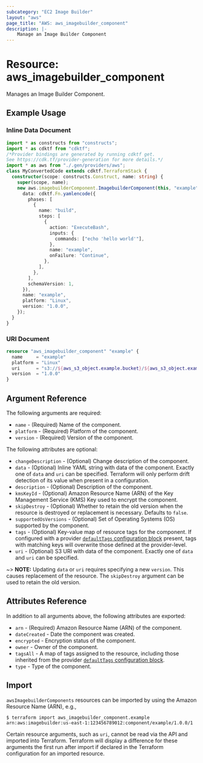 ```yaml
---
subcategory: "EC2 Image Builder"
layout: "aws"
page_title: "AWS: aws_imagebuilder_component"
description: |-
    Manage an Image Builder Component
---
```


# Resource: aws_imagebuilder_component

Manages an Image Builder Component.

## Example Usage

### Inline Data Document

```typescript
import * as constructs from "constructs";
import * as cdktf from "cdktf";
/*Provider bindings are generated by running cdktf get.
See https://cdk.tf/provider-generation for more details.*/
import * as aws from "./.gen/providers/aws";
class MyConvertedCode extends cdktf.TerraformStack {
  constructor(scope: constructs.Construct, name: string) {
    super(scope, name);
    new aws.imagebuilderComponent.ImagebuilderComponent(this, "example", {
      data: cdktf.Fn.yamlencode({
        phases: [
          {
            name: "build",
            steps: [
              {
                action: "ExecuteBash",
                inputs: {
                  commands: ["echo 'hello world'"],
                },
                name: "example",
                onFailure: "Continue",
              },
            ],
          },
        ],
        schemaVersion: 1,
      }),
      name: "example",
      platform: "Linux",
      version: "1.0.0",
    });
  }
}

```

### URI Document

```terraform
resource "aws_imagebuilder_component" "example" {
  name     = "example"
  platform = "Linux"
  uri      = "s3://${aws_s3_object.example.bucket}/${aws_s3_object.example.key}"
  version  = "1.0.0"
}
```

## Argument Reference

The following arguments are required:

* `name` - (Required) Name of the component.
* `platform` - (Required) Platform of the component.
* `version` - (Required) Version of the component.

The following attributes are optional:

* `changeDescription` - (Optional) Change description of the component.
* `data` - (Optional) Inline YAML string with data of the component. Exactly one of `data` and `uri` can be specified. Terraform will only perform drift detection of its value when present in a configuration.
* `description` - (Optional) Description of the component.
* `kmsKeyId` - (Optional) Amazon Resource Name (ARN) of the Key Management Service (KMS) Key used to encrypt the component.
* `skipDestroy` - (Optional) Whether to retain the old version when the resource is destroyed or replacement is necessary. Defaults to `false`.
* `supportedOsVersions` - (Optional) Set of Operating Systems (OS) supported by the component.
* `tags` - (Optional) Key-value map of resource tags for the component. If configured with a provider [`defaultTags` configuration block](https://registry.terraform.io/providers/hashicorp/aws/latest/docs#default_tags-configuration-block) present, tags with matching keys will overwrite those defined at the provider-level.
* `uri` - (Optional) S3 URI with data of the component. Exactly one of `data` and `uri` can be specified.

~> **NOTE:** Updating `data` or `uri` requires specifying a new `version`. This causes replacement of the resource. The `skipDestroy` argument can be used to retain the old version.

## Attributes Reference

In addition to all arguments above, the following attributes are exported:

* `arn` - (Required) Amazon Resource Name (ARN) of the component.
* `dateCreated` - Date the component was created.
* `encrypted` - Encryption status of the component.
* `owner` - Owner of the component.
* `tagsAll` - A map of tags assigned to the resource, including those inherited from the provider [`defaultTags` configuration block](https://registry.terraform.io/providers/hashicorp/aws/latest/docs#default_tags-configuration-block).
* `type` - Type of the component.

## Import

`awsImagebuilderComponents` resources can be imported by using the Amazon Resource Name (ARN), e.g.,

```
$ terraform import aws_imagebuilder_component.example arn:aws:imagebuilder:us-east-1:123456789012:component/example/1.0.0/1
```

Certain resource arguments, such as `uri`, cannot be read via the API and imported into Terraform. Terraform will display a difference for these arguments the first run after import if declared in the Terraform configuration for an imported resource.

<!-- cache-key: cdktf-0.17.0-pre.15 input-d8669d1ea1f35d52ac937bb6d3a4d3a20b69c1f0824f237cf8bb5ac99be0f32c -->